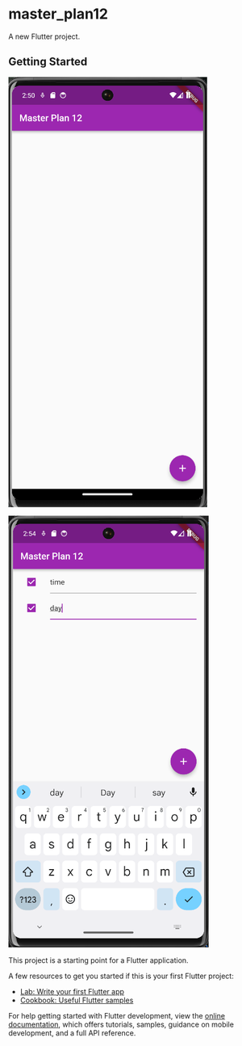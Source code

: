 # master_plan12

A new Flutter project.

## Getting Started

![langkah 1](<images/Screenshot 2024-01-04 145037.png>)

![langkah 2](<images/Screenshot 2024-01-04 145433.png>)

This project is a starting point for a Flutter application.

A few resources to get you started if this is your first Flutter project:

- [Lab: Write your first Flutter app](https://docs.flutter.dev/get-started/codelab)
- [Cookbook: Useful Flutter samples](https://docs.flutter.dev/cookbook)

For help getting started with Flutter development, view the
[online documentation](https://docs.flutter.dev/), which offers tutorials,
samples, guidance on mobile development, and a full API reference.
